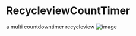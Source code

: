 # RecycleviewCountTimer
a multi countdowntimer recycleview
![image](https://github.com/crazyqiang/RecycleviewCountTimer/blob/master/timer.gif) 

